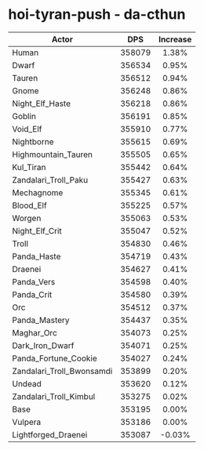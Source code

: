 # hoi-tyran-push - da-cthun
| Actor | DPS | Increase |
|---|:---:|:---:|
|Human|358079|1.38%|
|Dwarf|356534|0.95%|
|Tauren|356512|0.94%|
|Gnome|356248|0.86%|
|Night_Elf_Haste|356218|0.86%|
|Goblin|356191|0.85%|
|Void_Elf|355910|0.77%|
|Nightborne|355615|0.69%|
|Highmountain_Tauren|355505|0.65%|
|Kul_Tiran|355442|0.64%|
|Zandalari_Troll_Paku|355427|0.63%|
|Mechagnome|355345|0.61%|
|Blood_Elf|355225|0.57%|
|Worgen|355063|0.53%|
|Night_Elf_Crit|355047|0.52%|
|Troll|354830|0.46%|
|Panda_Haste|354719|0.43%|
|Draenei|354627|0.41%|
|Panda_Vers|354598|0.40%|
|Panda_Crit|354580|0.39%|
|Orc|354512|0.37%|
|Panda_Mastery|354437|0.35%|
|Maghar_Orc|354073|0.25%|
|Dark_Iron_Dwarf|354071|0.25%|
|Panda_Fortune_Cookie|354027|0.24%|
|Zandalari_Troll_Bwonsamdi|353899|0.20%|
|Undead|353620|0.12%|
|Zandalari_Troll_Kimbul|353275|0.02%|
|Base|353195|0.00%|
|Vulpera|353186|0.00%|
|Lightforged_Draenei|353087|-0.03%|
